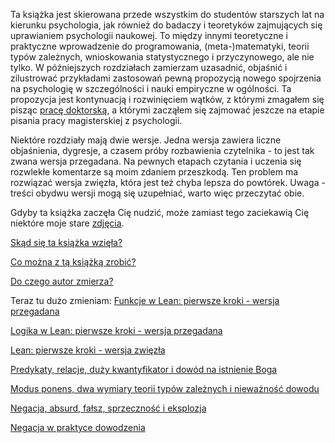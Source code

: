 Ta książka jest skierowana przede wszystkim do studentów starszych lat na kierunku psychologia, jak
również do badaczy i teoretyków zajmujących się uprawianiem psychologii naukowej. To między innymi
teoretyczne i praktyczne wprowadzenie do programowania, (meta-)matematyki, teorii typów zależnych,
wnioskowania statystycznego i przyczynowego, ale nie tylko. W późniejszych rozdziałach zamierzam
uzasadnić, objaśnić i zilustrować przykładami zastosowań pewną propozycją nowego spojrzenia na
psychologię w szczególności i nauki empiryczne w ogólności. Ta propozycja jest kontynuacją i
rozwinięciem wątków, z którymi zmagałem się pisząc [pracę
doktorską](./rozdzialy/praca_doktorska.pdf), a którymi zacząłem się zajmować jeszcze na etapie
pisania pracy magisterskiej z psychologii.

Niektóre rozdziały mają dwie wersje. Jedna wersja zawiera liczne objaśnienia, dygresje, a czasem
próby rozbawienia czytelnika - to jest tak zwana wersja przegadana. Na pewnych etapach czytania i
uczenia się rozwlekłe komentarze są moim zdaniem przeszkodą. Ten problem ma rozwiązać wersja
zwięzła, która jest też chyba lepsza do powtórek. Uwaga - treści obydwu wersji mogą się uzupełniać,
warto więc przeczytać obie.

Gdyby ta książka zaczęła Cię nudzić, może zamiast tego zaciekawią Cię niektóre moje stare
[zdjęcia](https://www.dropbox.com/scl/fo/xup62948bbrropjdz0phk/AMfkFdVX0WA0vziZ3lt3Xfo?rlkey=ks43vvthysqgclyashp16kxbt&st=lw3vnxqy&dl=0).

[Skąd się ta książka wzięła?](./rozdzialy/00_Wprowadzenie.md)

[Co można z tą książką zrobić?](./rozdzialy/01_Jak_sie_uczyc.md)

[Do czego autor zmierza?](./rozdzialy/02_Cel.md)

Teraz tu dużo zmieniam: [Funkcje w Lean: pierwsze kroki - wersja przegadana](./rozdzialy/03_Funkcje_w_Lean.md)

[Logika w Lean: pierwsze kroki - wersja przegadana](./02_Logika_w_Lean.md)

[Lean: pierwsze kroki - wersja zwięzła](./01z_Funkcje_i_Logika_w_Lean.md)

[Predykaty, relacje, duży kwantyfikator i dowód na istnienie Boga](./03_Predykaty.md)

[Modus ponens, dwa wymiary teorii typów zależnych i nieważność dowodu](./04_Modus_Ponens_Niewaznosc_Dowodu.md)

[Negacja, absurd, fałsz, sprzeczność i eksplozja](./05_Negacja.md)

[Negacja w praktyce dowodzenia](./051_Negacja_w_praktyce.md)

